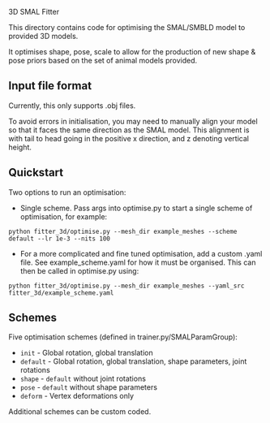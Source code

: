 3D SMAL Fitter

This directory contains code for optimising the SMAL/SMBLD model to provided 3D models.

It optimises shape, pose, scale to allow for the production of new shape & pose priors based on the set of animal models provided.

## Input file format

Currently, this only supports .obj files.

To avoid errors in initialisation, you may need to manually align your model so that it faces the same direction as the SMAL model. This alignment is with tail to head going in the positive x direction, and z denoting vertical height.

## Quickstart

Two options to run an optimisation:

- Single scheme. Pass args into optimise.py to start a single scheme of optimisation, for example:

`python fitter_3d/optimise.py --mesh_dir example_meshes --scheme default --lr 1e-3 --nits 100`

- For a more complicated and fine tuned optimisation, add a custom .yaml file. See example_scheme.yaml for how it must be organised. This can then be called in optimise.py using:

`python fitter_3d/optimise.py --mesh_dir example_meshes --yaml_src fitter_3d/example_scheme.yaml`

## Schemes

Five optimisation schemes (defined in trainer.py/SMALParamGroup):

- `init` - Global rotation, global translation
- `default` - Global rotation, global translation, shape parameters, joint rotations
- `shape` - `default` without joint rotations
- `pose` - `default` without shape parameters
- `deform` - Vertex deformations only

Additional schemes can be custom coded.



